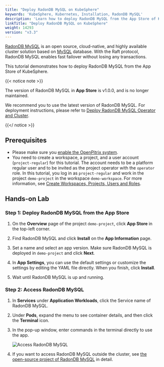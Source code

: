 ```yaml
---
title: "Deploy RadonDB MySQL on KubeSphere"
keywords: 'KubeSphere, Kubernetes, Installation, RadonDB MySQL'
description: 'Learn how to deploy RadonDB MySQL from the App Store of KubeSphere and access its service.'
linkTitle: "Deploy RadonDB MySQL on KubeSphere"
weight: 14293
version: "v3.3"
---
```


[RadonDB MySQL](https://github.com/radondb/radondb-mysql-kubernetes) is an open source, cloud-native, and highly available cluster solution based on [MySQL](https://MySQL.org) database. With the Raft protocol, RadonDB MySQL enables fast failover without losing any transactions.

This tutorial demonstrates how to deploy RadonDB MySQL from the App Store of KubeSphere.

{{< notice note >}}

The version of RadonDB MySQL in **App Store** is v1.0.0, and is no longer maintained.

We recommend you to use the latest version of RadonDB MySQL. For deployment instructions, please refer to [Deploy RadonDB MySQL Operator and Cluster](../../external-apps/deploy-radondb-mysql/).

{{</ notice >}}

## Prerequisites

- Please make sure you [enable the OpenPitrix system](../../../pluggable-components/app-store/).
- You need to create a workspace, a project, and a user account (`project-regular`) for this tutorial. The account needs to be a platform regular user and to be invited as the project operator with the `operator` role. In this tutorial, you log in as `project-regular` and work in the project `demo-project` in the workspace `demo-workspace`. For more information, see [Create Workspaces, Projects, Users and Roles](../../../quick-start/create-workspace-and-project/).

## Hands-on Lab

### Step 1: Deploy RadonDB MySQL from the App Store

1. On the **Overview** page of the project `demo-project`, click **App Store** in the top-left corner.

2. Find RadonDB MySQL and click **Install** on the **App Information** page.

3. Set a name and select an app version. Make sure RadonDB MySQL is deployed in `demo-project` and click **Next**.

4. In **App Settings**, you can use the default settings or customize the settings by editing the YAML file directly. When you finish, click **Install**.

5. Wait until RadonDB MySQL is up and running.

### Step 2: Access RadonDB MySQL

1. In **Services** under **Application Workloads**, click the Service name of RadonDB MySQL.

2. Under **Pods**, expand the menu to see container details, and then click the **Terminal** icon.

3. In the pop-up window, enter commands in the terminal directly to use the app.

   ![Access RadonDB MySQL](/images/docs/v3.x/appstore/built-in-apps/radondb-mysql-app/radondb-mysql-service-terminal.png)

4. If you want to access RadonDB MySQL outside the cluster, see [the open-source project of RadonDB MySQL](https://github.com/radondb/radondb-mysql-kubernetes) in detail.
